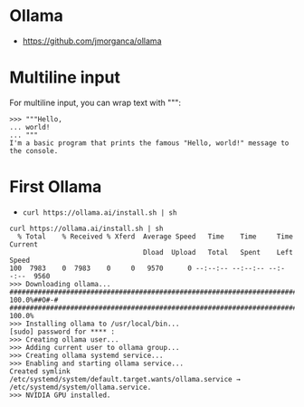 # Ollama

- https://github.com/jmorganca/ollama


# Multiline input

For multiline input, you can wrap text with """:

```
>>> """Hello,
... world!
... """
I'm a basic program that prints the famous "Hello, world!" message to the console.
```


# First Ollama

- ```curl https://ollama.ai/install.sh | sh```

```
curl https://ollama.ai/install.sh | sh
  % Total    % Received % Xferd  Average Speed   Time    Time     Time  Current
                                 Dload  Upload   Total   Spent    Left  Speed
100  7983    0  7983    0     0   9570      0 --:--:-- --:--:-- --:--:--  9560
>>> Downloading ollama...
######################################################################## 100.0%##O#-#
######################################################################## 100.0%
>>> Installing ollama to /usr/local/bin...
[sudo] password for **** : 
>>> Creating ollama user...
>>> Adding current user to ollama group...
>>> Creating ollama systemd service...
>>> Enabling and starting ollama service...
Created symlink /etc/systemd/system/default.target.wants/ollama.service → /etc/systemd/system/ollama.service.
>>> NVIDIA GPU installed.
```
